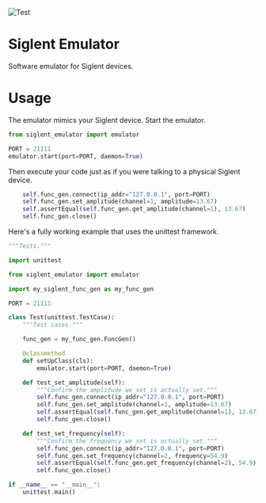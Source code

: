 ![Test](https://github.com/erikbryant/siglent_emulator/actions/workflows/tests.yml/badge.svg)

# Siglent Emulator

Software emulator for Siglent devices.

# Usage

The emulator mimics your Siglent device. Start the emulator.

```python
from siglent_emulator import emulator

PORT = 21111
emulator.start(port=PORT, daemon=True)
```

Then execute your code just as if you were talking to a physical Siglent device.

```python
    self.func_gen.connect(ip_addr="127.0.0.1", port=PORT)
    self.func_gen.set_amplitude(channel=1, amplitude=13.67)
    self.assertEqual(self.func_gen.get_amplitude(channel=1), 13.67)
    self.func_gen.close()
```

Here's a fully working example that uses the unittest framework.

```python
"""Tests."""

import unittest

from siglent_emulator import emulator

import my_siglent_func_gen as my_func_gen

PORT = 21111

class Test(unittest.TestCase):
    """Test cases."""

    func_gen = my_func_gen.FuncGen()

    @classmethod
    def setUpClass(cls):
        emulator.start(port=PORT, daemon=True)

    def test_set_amplitude(self):
        """Confirm the amplitude we set is actually set."""
        self.func_gen.connect(ip_addr="127.0.0.1", port=PORT)
        self.func_gen.set_amplitude(channel=1, amplitude=13.67)
        self.assertEqual(self.func_gen.get_amplitude(channel=1), 13.67)
        self.func_gen.close()

    def test_set_frequency(self):
        """Confirm the frequency we set is actually set."""
        self.func_gen.connect(ip_addr="127.0.0.1", port=PORT)
        self.func_gen.set_frequency(channel=2, frequency=54.9)
        self.assertEqual(self.func_gen.get_frequency(channel=2), 54.9)
        self.func_gen.close()

if __name__ == "__main__":
    unittest.main()
```
